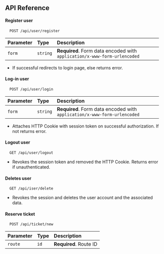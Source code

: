 
## API Reference

#### Register user

```http
  POST /api/user/register
```

| Parameter | Type     | Description                |
| :-------- | :------- | :------------------------- |
| `form` | `string` | **Required**. Form data encoded with `application/x-www-form-urlencoded` |
- If successful redirects to login page, else returns error.
#### Log-in user

```http
  POST /api/user/login
```

| Parameter | Type     | Description                       |
| :-------- | :------- | :-------------------------------- |
| `form`      | `string` | **Required**. Form data encoded with `application/x-www-form-urlencoded` |

- Attaches HTTP Cookie with session token on successful authorization. If not returns error.

#### Logout user

```http
  GET /api/user/logout
```
- Revokes the session token and removed the HTTP Cookie. Returns error if unauthenticated.


#### Deletes user

```http
  GET /api/iser/delete
```
- Revokes the session and deletes the user account and the associated data.

#### Reserve ticket

```http
  POST /api/ticket/new
```

| Parameter | Type     | Description                       |
| :-------- | :------- | :-------------------------------- |
| `route`      | `id` | **Required**. Route ID|
